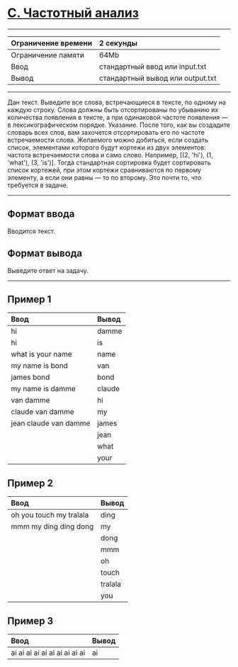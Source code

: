 # [C. Частотный анализ](https://contest.yandex.ru/contest/28970/problems/C/)

---
| Ограничение времени | 2 секунды |
| :--- | :--- |
| Ограничение памяти | 64Mb |
| Ввод | стандартный ввод или input.txt |
| Вывод | стандартный вывод или output.txt |
---
Дан текст. Выведите все слова, встречающиеся в тексте, по одному на каждую строку. Слова должны быть отсортированы по убыванию их количества появления в тексте, а при одинаковой частоте появления — в лексикографическом порядке. Указание. После того, как вы создадите словарь всех слов, вам захочется отсортировать его по частоте встречаемости слова. Желаемого можно добиться, если создать список, элементами которого будут кортежи из двух элементов: частота встречаемости слова и само слово. Например, [(2, 'hi'), (1, 'what'), (3, 'is')]. Тогда стандартная сортировка будет сортировать список кортежей, при этом кортежи сравниваются по первому элементу, а если они равны — то по второму. Это почти то, что требуется в задаче.

---
## Формат ввода
Вводится текст.

## Формат вывода
Выведите ответ на задачу.

---
## Пример 1

| Ввод | Вывод |
| :--- | :--- |
| hi | damme |
| hi | is |
| what is your name | name |
| my name is bond | van |
| james bond | bond |
| my name is damme | claude |
| van damme | hi |
| claude van damme | my |
| jean claude van damme | james |
|  | jean |
|  | what |
|  | your |

## Пример 2

| Ввод | Вывод |
| :--- | :--- |
| oh you touch my tralala | ding |
| mmm my ding ding dong | my |
|  | dong |
|  | mmm |
|  | oh |
|  | touch |
|  | tralala |
|  | you |

## Пример 3

| Ввод | Вывод |
| :--- | :--- |
| ai ai ai ai ai ai ai ai ai ai | ai |
